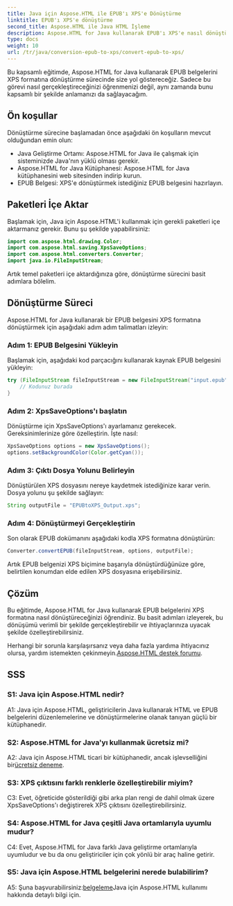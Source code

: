 ```yaml
---
title: Java için Aspose.HTML ile EPUB'ı XPS'e Dönüştürme
linktitle: EPUB'ı XPS'e dönüştürme
second_title: Aspose.HTML ile Java HTML İşleme
description: Aspose.HTML for Java kullanarak EPUB'ı XPS'e nasıl dönüştüreceğinizi öğrenin. Kod örnekleriyle adım adım kılavuz. Aspose.HTML'in yeteneklerini keşfedin.
type: docs
weight: 10
url: /tr/java/conversion-epub-to-xps/convert-epub-to-xps/
---
```

Bu kapsamlı eğitimde, Aspose.HTML for Java kullanarak EPUB belgelerini XPS formatına dönüştürme sürecinde size yol göstereceğiz. Sadece bu görevi nasıl gerçekleştireceğinizi öğrenmenizi değil, aynı zamanda bunu kapsamlı bir şekilde anlamanızı da sağlayacağım. 

## Ön koşullar

Dönüştürme sürecine başlamadan önce aşağıdaki ön koşulların mevcut olduğundan emin olun:

- Java Geliştirme Ortamı: Aspose.HTML for Java ile çalışmak için sisteminizde Java'nın yüklü olması gerekir.
- Aspose.HTML for Java Kütüphanesi: Aspose.HTML for Java kütüphanesini web sitesinden indirip kurun.
- EPUB Belgesi: XPS'e dönüştürmek istediğiniz EPUB belgesini hazırlayın.

## Paketleri İçe Aktar

Başlamak için, Java için Aspose.HTML'i kullanmak için gerekli paketleri içe aktarmanız gerekir. Bunu şu şekilde yapabilirsiniz:

```java
import com.aspose.html.drawing.Color;
import com.aspose.html.saving.XpsSaveOptions;
import com.aspose.html.converters.Converter;
import java.io.FileInputStream;
```

Artık temel paketleri içe aktardığınıza göre, dönüştürme sürecini basit adımlara bölelim.

## Dönüştürme Süreci

Aspose.HTML for Java kullanarak bir EPUB belgesini XPS formatına dönüştürmek için aşağıdaki adım adım talimatları izleyin:

### Adım 1: EPUB Belgesini Yükleyin

Başlamak için, aşağıdaki kod parçacığını kullanarak kaynak EPUB belgesini yükleyin:

```java
try (FileInputStream fileInputStream = new FileInputStream("input.epub")) {
    // Kodunuz burada
}
```

### Adım 2: XpsSaveOptions'ı başlatın

Dönüştürme için XpsSaveOptions'ı ayarlamanız gerekecek. Gereksinimlerinize göre özelleştirin. İşte nasıl:

```java
XpsSaveOptions options = new XpsSaveOptions();
options.setBackgroundColor(Color.getCyan());
```

### Adım 3: Çıktı Dosya Yolunu Belirleyin

Dönüştürülen XPS dosyasını nereye kaydetmek istediğinize karar verin. Dosya yolunu şu şekilde sağlayın:

```java
String outputFile = "EPUBtoXPS_Output.xps";
```

### Adım 4: Dönüştürmeyi Gerçekleştirin

Son olarak EPUB dokümanını aşağıdaki kodla XPS formatına dönüştürün:

```java
Converter.convertEPUB(fileInputStream, options, outputFile);
```

Artık EPUB belgenizi XPS biçimine başarıyla dönüştürdüğünüze göre, belirtilen konumdan elde edilen XPS dosyasına erişebilirsiniz.

## Çözüm

Bu eğitimde, Aspose.HTML for Java kullanarak EPUB belgelerini XPS formatına nasıl dönüştüreceğinizi öğrendiniz. Bu basit adımları izleyerek, bu dönüşümü verimli bir şekilde gerçekleştirebilir ve ihtiyaçlarınıza uyacak şekilde özelleştirebilirsiniz.

 Herhangi bir sorunla karşılaşırsanız veya daha fazla yardıma ihtiyacınız olursa, yardım istemekten çekinmeyin.[Aspose.HTML destek forumu](https://forum.aspose.com/).

## SSS

### S1: Java için Aspose.HTML nedir?

A1: Java için Aspose.HTML, geliştiricilerin Java kullanarak HTML ve EPUB belgelerini düzenlemelerine ve dönüştürmelerine olanak tanıyan güçlü bir kütüphanedir.

### S2: Aspose.HTML for Java'yı kullanmak ücretsiz mi?

 A2: Java için Aspose.HTML ticari bir kütüphanedir, ancak işlevselliğini bir[ücretsiz deneme](https://releases.aspose.com/).

### S3: XPS çıktısını farklı renklerle özelleştirebilir miyim?

C3: Evet, öğreticide gösterildiği gibi arka plan rengi de dahil olmak üzere XpsSaveOptions'ı değiştirerek XPS çıktısını özelleştirebilirsiniz.

### S4: Aspose.HTML for Java çeşitli Java ortamlarıyla uyumlu mudur?

C4: Evet, Aspose.HTML for Java farklı Java geliştirme ortamlarıyla uyumludur ve bu da onu geliştiriciler için çok yönlü bir araç haline getirir.

### S5: Java için Aspose.HTML belgelerini nerede bulabilirim?

 A5: Şuna başvurabilirsiniz:[belgeleme](https://reference.aspose.com/html/java/)Java için Aspose.HTML kullanımı hakkında detaylı bilgi için.